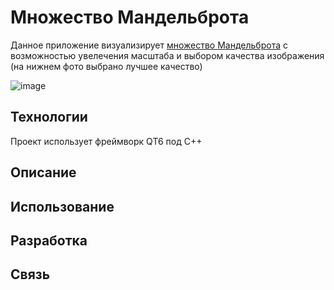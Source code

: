 # Множество Мандельброта
Данное приложение визуализирует [множество Мандельброта](https://www.google.com/url?sa=t&source=web&rct=j&opi=89978449&url=https://ru.wikipedia.org/wiki/%25D0%259C%25D0%25BD%25D0%25BE%25D0%25B6%25D0%25B5%25D1%2581%25D1%2582%25D0%25B2%25D0%25BE_%25D0%259C%25D0%25B0%25D0%25BD%25D0%25B4%25D0%25B5%25D0%25BB%25D1%258C%25D0%25B1%25D1%2580%25D0%25BE%25D1%2582%25D0%25B0&ved=2ahUKEwjOzsLysqGNAxW4h_0HHbg6IqwQFnoECBkQAQ&usg=AOvVaw1WHmyjS9pXnjPFAsJqQ6Wa) с возможностью увелечения масштаба и выбором качества изображения (на нижнем фото выбрано лучшее качество)

![image](https://github.com/user-attachments/assets/7efdc9b1-d375-4e7d-825d-57ad345c9e78)

## Технологии
Проект использует фреймворк QT6 под С++

## Описание

## Использование

## Разработка

## Связь
